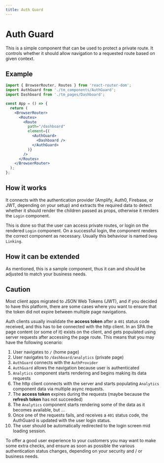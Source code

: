 ```yaml
---
title: Auth Guard
---
```


# Auth Guard

This is a simple component that can be used to protect a private route. It controls whether it
should allow navigation to a requested route based on given context.

## Example

```jsx
import { BrowserRouter, Routes } from 'react-router-dom';
import AuthGuard from './tm_components/AuthGuard';
import Dashboard from './tm_pages/Dashboard';

const App = () => {
  return (
    <BrowserRouter>
      <Routes>
        <Route
          path="/dashboard"
          element={(
            <AuthGuard>
              <Dashboard />
            </AuthGuard>
          )}
        />
      </Routes>
    </BrowserRouter>
  );
};
```

## How it works

It connects with the authentication provider (Amplify, Auth0, Firebase, or JWT, depending on your
setup) and extracts the required data to detect whether it should render the children passed as
props, otherwise it renders the `Login` component.

This is done so that the user can access private routes, or login on the rendered `Login` component.
On a successful login, the component renders the correct component as necessary. Usually this
behaviour is named `Deep Linking`.

## How it can be extended

As mentioned, this is a sample component, thus it can and should be adjusted to match your business
needs.

## Caution

Most client apps migrated to JSON Web Tokens (JWT), and if you decided to have this platform, there
are some cases where you want to ensure that the token did not expire between multiple page
navigations.

Auth clients usually invalidate the **access token** after a `401` status code received, and this
has to be connected with the http client. In an SPA the page content (or some of it) exists on the
client, and gets populated using server requests after accessing the page route. This means that you
may have the following scenario:

1. User navigates to `/` (home page)
2. User navigates to `/dashboard/analytics` (private page)
3. `AuthGuard` connects with the `AuthProvider`
4. `AuthGuard` allows the navigation because user is authenticated
5. `Analytics` component starts rendering and begins making its data requests
6. The http client connects with the server and starts populating `Analytics` component data via
   multiple async requests.
7. The **access token** expires during the requests (maybe because the **refresh token** has not
   succeeded)
8. The `Analytics` component starts rendering some of the data as it becomes available, but ...
9. Once one of the requests fails, and receives a `401` status code, the AuthGuard is updated with
   the user login status.
10. The user should be automatically redirected to the login screen mid loading session.

To offer a good user experience to your customers you may want to make some extra checks, and ensure
as soon as possible the various authentication status changes, depending on your security and / or
business needs.
